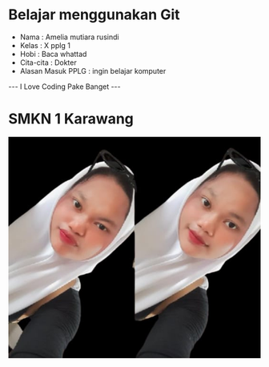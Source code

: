 # Belajar menggunakan Git

- Nama              : Amelia mutiara rusindi
- Kelas             : X pplg 1
- Hobi              : Baca whattad
- Cita-cita         : Dokter
- Alasan Masuk PPLG : ingin belajar komputer

--- I Love Coding Pake Banget ---

# SMKN 1 Karawang
![Neskar](img/amel.jpeg)